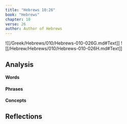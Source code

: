 ```yaml
---
title: "Hebrews 10:26"
book: "Hebrews"
chapter: 10
verse: 26
author: Author of Hebrews
---
```

![[/Greek/Hebrews/010/Hebrews-010-026G.md#Text]]
![[/Hebrew/Hebrews/010/Hebrews-010-026H.md#Text]]

## Analysis

#### Words

#### Phrases

#### Concepts

## Reflections
